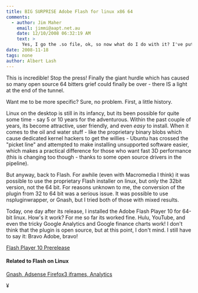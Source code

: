 ```yaml
---
title: BIG SURPRISE Adobe Flash for linux x86 64
comments:
  - author: Jim Maher
    email: jimmi@aapt.net.au
    date: 12/10/2008 06:32:19 AM
    text: >
      Yes, I go the .so file, ok, so now what do I do with it? I've put it in quite a few directories, and it does nothing.<br/><br/>Jim
date: 2008-11-18
tags: none
author: Albert Lash
---
```

This is incredible! Stop the press! Finally the giant hurdle which has caused so many open source 64 bitters grief could finally be over - there IS a light at the end of the tunnel.

Want me to be more specific? Sure, no problem. First, a little history.

Linux on the desktop is still in its infancy, but its been possible for quite some time - say 5 or 10 years for the adventurous. Within the past couple of years, its become attractive, user friendly, and even <em>easy</em> to install. When it comes to the oil and water stuff - like the proprietary binary blobs which cause dedicated kernel hackers to get the willies - Ubuntu has crossed the "picket line" and attempted to make installing unsupported software easier, which makes a practical difference for those who want fast 3D performance (this is changing too though - thanks to some open source drivers in the pipeline).

But anyway, back to Flash. For awhile (even with Macromedia I think) it was possible to use the proprietary Flash installer on linux, but only the 32bit version, not the 64 bit. For reasons unknown to me, the conversion of the plugin from 32 to 64 bit was a serious issue. It was possible to use nspluginwrapper, or Gnash, but I tried both of those with mixed results.

Today, one day after its release, I installed the Adobe Flash Player 10 for 64-bit linux. How's it work? For me so far its worked fine. Hulu, YouTube, and even the tricky Google Analytics and Google finance charts work! I don't think that the plugin is open source, but at this point, I don't mind. I still have to say it: Bravo Adobe, bravo!

<a href="http://labs.adobe.com/downloads/flashplayer10.html">Flash Player 10 Prerelease</a>
<h4>Related to Flash on Linux</h4>

<a href="http://www.docunext.com/2008/05/13/gnash-adsense-iframes-and-analytics/">Gnash, Adsense Firefox3 iframes, Analytics</a>

¥

